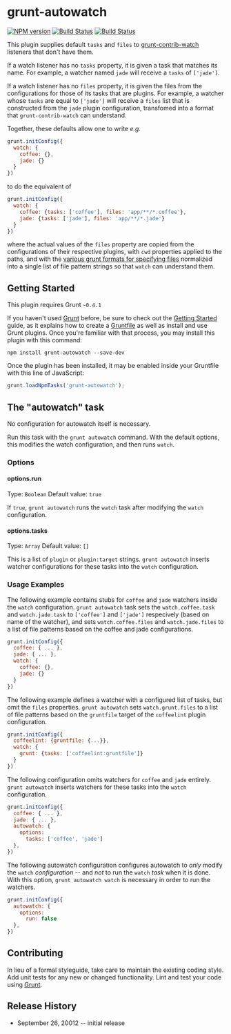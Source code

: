 # grunt-autowatch

[![NPM version](https://badge.fury.io/js/grunt-autowatch.png)](http://badge.fury.io/js/grunt-autowatch)
[![Build Status](https://api.travis-ci.org/osteele/grunt-autowatch.png?branch-master)](https://api.travis-ci.org/osteele/grunt-autowatch.png?branch-master)
[![Build Status](https://david-dm.org/osteele/grunt-autowatch.png)](https://david-dm.org/osteele/grunt-autowatch.png)

This plugin supplies default `tasks` and `files` to [grunt-contrib-watch](https://github.com/gruntjs/grunt-contrib-watch) listeners that don't have them.

If a watch listener has no `tasks` property, it is given a task that matches its name.
For example, a watcher named `jade` will receive a `tasks` of `['jade']`.

If a watch listener has no `files` property, it is given the files from the configurations for those of its tasks that are plugins.
For example, a watcher whose `tasks` are equal to `['jade']` will receive a `files` list that is constructed
from the `jade` plugin configuration, transfomed into a format that `grunt-contrib-watch` can understand.

Together, these defaults allow one to write _e.g._

```js
grunt.initConfig({
  watch: {
    coffee: {},
    jade: {}
  }
})
```

to do the equivalent of

```js
grunt.initConfig({
  watch: {
    coffee: {tasks: ['coffee'], files: 'app/**/*.coffee'},
    jade: {tasks: ['jade'], files: 'app/**/*.jade'}
  }
})
```

where the actual values of the `files` property are copied from the configurations of their respective plugins,
with `cwd` properties applied to the paths,
and with the [various grunt formats for specifying files](http://gruntjs.com/configuring-tasks#files)
normalized into a single list of file pattern strings so that `watch` can understand them.

## Getting Started
This plugin requires Grunt `~0.4.1`

If you haven't used [Grunt](http://gruntjs.com/) before, be sure to check out the [Getting Started](http://gruntjs.com/getting-started) guide, as it explains how to create a [Gruntfile](http://gruntjs.com/sample-gruntfile) as well as install and use Grunt plugins. Once you're familiar with that process, you may install this plugin with this command:

```shell
npm install grunt-autowatch --save-dev
```

Once the plugin has been installed, it may be enabled inside your Gruntfile with this line of JavaScript:

```js
grunt.loadNpmTasks('grunt-autowatch');
```

## The "autowatch" task
No configuration for autowatch itself is necessary.

Run this task with the `grunt autowatch` command.
With the default options, this modifies the watch configuration, and then runs `watch`.

### Options

#### options.run
Type: `Boolean`
Default value: `true`

If `true`, `grunt autowatch` runs the `watch` task after modifying the `watch` configuration.

#### options.tasks
Type: `Array`
Default value: `[]`

This is a list of `plugin` or `plugin:target` strings.
`grunt autowatch` inserts watcher configurations for these tasks into the `watch` configuration.

### Usage Examples

The following example contains stubs for `coffee` and `jade` watchers inside the `watch` configuration.
`grunt autowatch` task sets the `watch.coffee.task` and `watch.jade.task` to `['coffee']` and `['jade']` respecively
(based on name of the watcher),
and sets `watch.coffee.files` and `watch.jade.files` to a list of file patterns based on the coffee and jade configurations.

```js
grunt.initConfig({
  coffee: { ... },
  jade: { ... },
  watch: {
    coffee: {},
    jade: {}
  }
})
```

The following example defines a watcher with a configured list of tasks, but omit the `files` properties.
`grunt autowatch` sets `watch.grunt.files` to a list of file patterns based on the `gruntfile` target of the `coffeelint` plugin configuration.

```js
grunt.initConfig({
  coffeelint: {gruntfile: {...}},
  watch: {
    grunt: {tasks: ['coffeelint:gruntfile']}
  }
})
```

The following configuration omits watchers for `coffee` and `jade` entirely.
`grunt autowatch` inserts watchers for these tasks into the `watch` configuration.

```js
grunt.initConfig({
  coffee: { ... },
  jade: { ... },
  autowatch: {
    options:
      tasks: ['coffee', 'jade']
  },
})
```

The following autowatch configuration configures autowatch to *only* modify the `watch` *configuration* -- and *not* to run the `watch` *task* when it is done.
With this option, `grunt autowatch watch` is necessary in order to run the watchers.

```js
grunt.initConfig({
  autowatch: {
    options:
      run: false
  },
})
```

## Contributing
In lieu of a formal styleguide, take care to maintain the existing coding style. Add unit tests for any new or changed functionality. Lint and test your code using [Grunt](http://gruntjs.com/).

## Release History

* September 26, 20012 -- initial release

